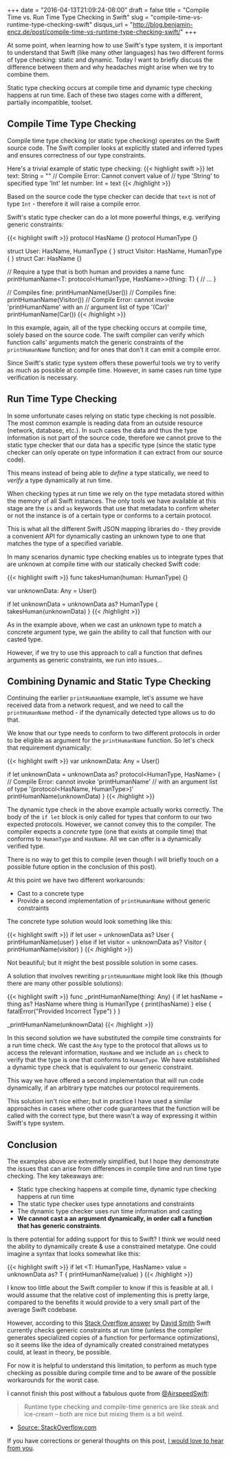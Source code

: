 +++
date = "2016-04-13T21:09:24-08:00"
draft = false
title = "Compile Time vs. Run Time Type Checking in Swift"
slug = "compile-time-vs-runtime-type-checking-swift"
disqus_url = "http://blog.benjamin-encz.de/post/compile-time-vs-runtime-type-checking-swift/"
+++

At some point, when learning how to use Swift's type system, it is important to understand that Swift (like many other languages) has two different forms of type checking: static and dynamic. Today I want to briefly discuss the difference between them and why headaches might arise when we try to combine them.

<!--more-->

Static type checking occurs at compile time and dynamic type checking happens at run time. Each of these two stages come with a different, partially incompatible, toolset.

## Compile Time Type Checking

Compile time type checking (or static type checking) operates on the Swift source code. The Swift compiler looks at explicitly stated and inferred types and ensures correctness of our type constraints.

Here's a trivial example of static type checking:
{{< highlight swift >}}
let text: String = ""
// Compile Error: Cannot convert value of 
// type 'String' to specified type 'Int'
let number: Int = text
{{< /highlight >}}

Based on the source code the type checker can decide that `text` is not of type `Int` - therefore it will raise a compile error.

Swift's static type checker can do a lot more powerful things, e.g. verifying generic constraints:

{{< highlight swift >}}
protocol HasName {}
protocol HumanType {}

struct User: HasName, HumanType { }
struct Visitor: HasName, HumanType { }
struct Car: HasName {}

// Require a type that is both human and provides a name
func printHumanName<T: protocol<HumanType, HasName>>(thing: T) {
    // ...
}

// Compiles fine:
printHumanName(User())
// Compiles fine:
printHumanName(Visitor())
// Compile Error: cannot invoke 'printHumanName' with an 
// argument list of type '(Car)'
printHumanName(Car())
{{< /highlight >}}

In this example, again, all of the type checking occurs at compile time, solely based on the source code. The swift compiler can verify which function calls' arguments match the generic constraints of the `printHumanName` function; and for ones that don't it can emit a compile error.

Since Swift's static type system offers these powerful tools we try to verify as much as possible at compile time. However, in same cases run time type verification is necessary.

## Run Time Type Checking

In some unfortunate cases relying on static type checking is not possible. The most common example is reading data from an outside resource (network, database, etc.). In such cases the data and thus the type information is not part of the source code, therefore we cannot prove to the static type checker that our data has a specific type (since the static type checker can only operate on type information it can extract from our source code). 

This means instead of being able to *define* a type statically, we need to *verify* a type dynamically at run time.

When checking types at run time we rely on the type metadata stored within the memory of all Swift instances. The only tools we have available at this stage are the `is` and `as` keywords that use that metadata to confirm wheter or not the instance is of a certain type or conforms to a certain protocol. 

This is what all the different Swift JSON mapping libraries do - they provide a convenient API for dynamically casting an unknown type to one that matches the type of a specified variable.

In many scenarios dynamic type checking enables us to integrate types that are unknown at compile time with our statically checked Swift code:

{{< highlight swift >}}
func takesHuman(human: HumanType) {}

var unknownData: Any = User()

if let unknownData = unknownData as? HumanType {
    takesHuman(unknownData)
}
{{< /highlight >}}

As in the example above, when we cast an unknown type to match a concrete argument type, we gain the ability to call that function with our casted type. 

However, if we try to use this approach to call a function that defines arguments as generic constraints, we run into issues...

## Combining Dynamic and Static Type Checking

Continuing the earlier `printHumanName` example, let's assume we have received data from a network request, and we need to call the `printHumanName` method - if the dynamically detected type allows us to do that.

We know that our type needs to conform to two different protocols in order to be eligible as argument for the `printHumanName` function. So let's check that requirement dynamically:

{{< highlight swift >}}
var unknownData: Any = User()

if let unknownData = unknownData as? protocol<HumanType, HasName> {
    // Compile Error: cannot invoke 'printHumanName' 
    // with an argument list of type '(protocol<HasName, HumanType>)'
    printHumanName(unknownData)
}
{{< /highlight >}}

The dynamic type check in the above example actually works correctly. The body of the `if let` block is only called for types that conform to our two expected protocols. However, we cannot convey this to the compiler. The compiler expects a *concrete* type (one that exists at compile time) that conforms to `HumanType` and `HasName`. All we can offer is a dynamically verified type.

There is no way to get this to compile (even though I will briefly touch on a possible future option in the conclusion of this post).

At this point we have two different workarounds: 

- Cast to a concrete type
- Provide a second implementation of `printHumanName` without generic constraints

The concrete type solution would look something like this:

{{< highlight swift >}}
if let user = unknownData as? User {
    printHumanName(user)
} else if let visitor = unknownData as? Visitor {
    printHumanName(visitor)
}
{{< /highlight >}}

Not beautiful; but it might the best possible solution in some cases.

A solution that involves rewriting `printHumanName` might look like this (though there are many other possible solutions):

{{< highlight swift >}}
func _printHumanName(thing: Any) {
    if let hasName = thing as? HasName where thing is HumanType {
        print(hasName)
    } else {
        fatalError("Provided Incorrect Type")
    }
}

_printHumanName(unknownData)
{{< /highlight >}}

In this second solution we have substituted the compile time constraints for a run time check. We cast the `Any` type to the protocol that allows us to access the relevant information, `HasName` and we include an `is` check to verify that the type is one that conforms to `HumanType`. We have established a dynamic type check that is equivalent to our generic constraint.

This way we have offered a second implementation that will run code dynamically, if an arbitrary type matches our protocol requirements.

This solution isn't nice either; but in practice I have used a similar approaches in cases where other code guarantees that the function will be called with the correct type, but there wasn't a way of expressing it within Swift's type system.

## Conclusion

The examples above are extremely simplified, but I hope they demonstrate the issues that can arise from differences in compile time and run time type checking. The key takeaways are: 

- Static type checking happens at compile time, dynamic type checking happens at run time
- The static type checker uses type annotations and constraints
- The dynamic type checker uses run time information and casting
- **We cannot cast a an argument dynamically, in order call a function that has generic constraints**.

Is there potential for adding support for this to Swift? I think we would need the ability to dynamically create & use a constrained metatype. One could imagine a syntax that looks somewhat like this:

{{< highlight swift >}}
if let <T: HumanType, HasName> value = unknownData as? T {
	printHumanName(value)
}
{{< /highlight >}}

I know too little about the Swift compiler to know if this is feasible at all. I would assume that the relative cost of implementing this is pretty large, compared to the benefits it would provide to a very small part of the average Swift codebase.

However, according to this [Stack Overflow answer](http://stackoverflow.com/questions/28124684/swift-check-if-generic-type-conforms-to-protocol) by [David Smith](https://twitter.com/Catfish_Man) Swift currently checks generic constraints at run time (unless the compiler generates specialized copies of a function for performance optimizations), so it seems like the idea of dynamically created constrained metatypes could, at least in theory, be possible.

For now it is helpful to understand this limitation, to perform as much type checking as possible during compile time and to be aware of the possible workarounds for the worst case.

I cannot finish this post without a fabulous quote from [@AirspeedSwift](https://twitter.com/AirspeedSwift):

> Runtime type checking and compile-time generics are like steak and ice-cream – both are nice but mixing them is a bit weird. 
- [Source: StackOverflow.com](http://stackoverflow.com/questions/28124684/swift-check-if-generic-type-conforms-to-protocol)

If you have corrections or general thoughts on this post, [I would love to hear from you](https://twitter.com/benjaminencz).